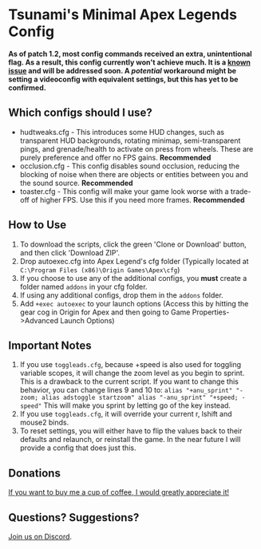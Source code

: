 # Tsunami's Minimal Apex Legends Config

**__As of patch 1.2, most config commands received an extra, unintentional flag. As a result, this config currently won't achieve much. It is a [known issue](https://www.reddit.com/r/apexlegends/comments/bxbaer/known_issues_post_patch_12/) and will be addressed soon. A *potential* workaround might be setting a videoconfig with equivalent settings, but this has yet to be confirmed.__**

## Which configs should I use?
* hudtweaks.cfg - This introduces some HUD changes, such as transparent HUD backgrounds, rotating minimap, semi-transparent pings, and grenade/health to activate on press from wheels. These are purely preference and offer no FPS gains. **Recommended**
* occlusion.cfg - This config disables sound occlusion, reducing the blocking of noise when there are objects or entities between you and the sound source. **Recommended**
* toaster.cfg - This config will make your game look worse with a trade-off of higher FPS. Use this if you need more frames. **Recommended**

## How to Use
1. To download the scripts, click the green 'Clone or Download' button, and then click 'Download ZIP'.
2. Drop autoexec.cfg into Apex Legend's cfg folder (Typically located at `C:\Program Files (x86)\Origin Games\Apex\cfg`)
3. If you choose to use any of the additional configs, you **must** create a folder named `addons` in your cfg folder.
4. If using any additional configs, drop them in the `addons` folder.
5. Add `+exec autoexec` to your launch options (Access this by hitting the gear cog in Origin for Apex and then going to Game Properties->Advanced Launch Options)

## Important Notes
1. If you use `toggleads.cfg`, because +speed is also used for toggling variable scopes, it will change the zoom level as you begin to sprint. This is a drawback to the current script. If you want to change this behavior, you can change lines 9 and 10 to:
`alias "+anu_sprint" "-zoom; alias adstoggle startzoom"
alias "-anu_sprint" "+speed; -speed"`
This will make you sprint by letting go of the key instead.
2. If you use `toggleads.cfg`, it will override your current r, lshift and mouse2 binds.
3. To reset settings, you will either have to flip the values back to their defaults and relaunch, or reinstall the game. In the near future I will provide a config that does just this.

## Donations
[If you want to buy me a cup of coffee, I would greatly appreciate it!](https://www.paypal.me/TsuBTW)

## Questions? Suggestions?
[Join us on Discord](https://discord.gg/2HgNzD9).
